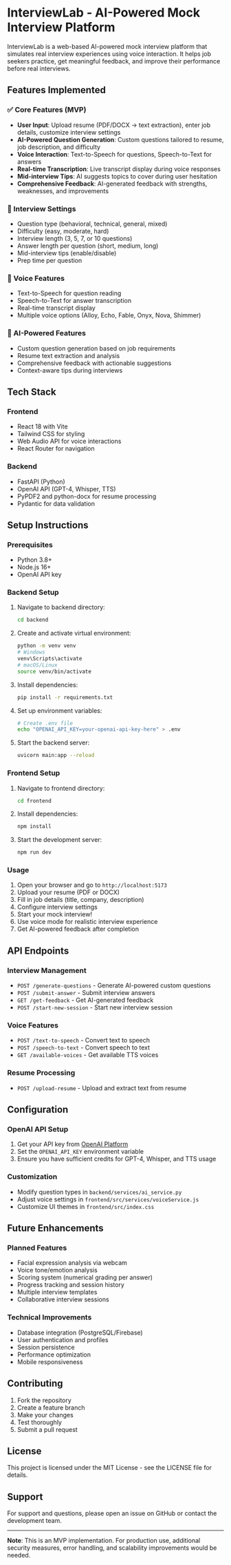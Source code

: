 # InterviewLab - AI-Powered Mock Interview Platform

InterviewLab is a web-based AI-powered mock interview platform that simulates real interview experiences using voice interaction. It helps job seekers practice, get meaningful feedback, and improve their performance before real interviews.

## Features Implemented

### ✅ Core Features (MVP)
- **User Input**: Upload resume (PDF/DOCX → text extraction), enter job details, customize interview settings
- **AI-Powered Question Generation**: Custom questions tailored to resume, job description, and difficulty
- **Voice Interaction**: Text-to-Speech for questions, Speech-to-Text for answers
- **Real-time Transcription**: Live transcript display during voice responses
- **Mid-interview Tips**: AI suggests topics to cover during user hesitation
- **Comprehensive Feedback**: AI-generated feedback with strengths, weaknesses, and improvements

### 🎯 Interview Settings
- Question type (behavioral, technical, general, mixed)
- Difficulty (easy, moderate, hard)
- Interview length (3, 5, 7, or 10 questions)
- Answer length per question (short, medium, long)
- Mid-interview tips (enable/disable)
- Prep time per question

### 🎤 Voice Features
- Text-to-Speech for question reading
- Speech-to-Text for answer transcription
- Real-time transcript display
- Multiple voice options (Alloy, Echo, Fable, Onyx, Nova, Shimmer)

### 🤖 AI-Powered Features
- Custom question generation based on job requirements
- Resume text extraction and analysis
- Comprehensive feedback with actionable suggestions
- Context-aware tips during interviews

## Tech Stack

### Frontend
- React 18 with Vite
- Tailwind CSS for styling
- Web Audio API for voice interactions
- React Router for navigation

### Backend
- FastAPI (Python)
- OpenAI API (GPT-4, Whisper, TTS)
- PyPDF2 and python-docx for resume processing
- Pydantic for data validation

## Setup Instructions

### Prerequisites
- Python 3.8+
- Node.js 16+
- OpenAI API key

### Backend Setup
1. Navigate to backend directory:
   ```bash
   cd backend
   ```

2. Create and activate virtual environment:
   ```bash
   python -m venv venv
   # Windows
   venv\Scripts\activate
   # macOS/Linux
   source venv/bin/activate
   ```

3. Install dependencies:
   ```bash
   pip install -r requirements.txt
   ```

4. Set up environment variables:
   ```bash
   # Create .env file
   echo "OPENAI_API_KEY=your-openai-api-key-here" > .env
   ```

5. Start the backend server:
   ```bash
   uvicorn main:app --reload
   ```

### Frontend Setup
1. Navigate to frontend directory:
   ```bash
   cd frontend
   ```

2. Install dependencies:
   ```bash
   npm install
   ```

3. Start the development server:
   ```bash
   npm run dev
   ```

### Usage
1. Open your browser and go to `http://localhost:5173`
2. Upload your resume (PDF or DOCX)
3. Fill in job details (title, company, description)
4. Configure interview settings
5. Start your mock interview!
6. Use voice mode for realistic interview experience
7. Get AI-powered feedback after completion

## API Endpoints

### Interview Management
- `POST /generate-questions` - Generate AI-powered custom questions
- `POST /submit-answer` - Submit interview answers
- `GET /get-feedback` - Get AI-generated feedback
- `POST /start-new-session` - Start new interview session

### Voice Features
- `POST /text-to-speech` - Convert text to speech
- `POST /speech-to-text` - Convert speech to text
- `GET /available-voices` - Get available TTS voices

### Resume Processing
- `POST /upload-resume` - Upload and extract text from resume

## Configuration

### OpenAI API Setup
1. Get your API key from [OpenAI Platform](https://platform.openai.com/)
2. Set the `OPENAI_API_KEY` environment variable
3. Ensure you have sufficient credits for GPT-4, Whisper, and TTS usage

### Customization
- Modify question types in `backend/services/ai_service.py`
- Adjust voice settings in `frontend/src/services/voiceService.js`
- Customize UI themes in `frontend/src/index.css`

## Future Enhancements

### Planned Features
- Facial expression analysis via webcam
- Voice tone/emotion analysis
- Scoring system (numerical grading per answer)
- Progress tracking and session history
- Multiple interview templates
- Collaborative interview sessions

### Technical Improvements
- Database integration (PostgreSQL/Firebase)
- User authentication and profiles
- Session persistence
- Performance optimization
- Mobile responsiveness

## Contributing

1. Fork the repository
2. Create a feature branch
3. Make your changes
4. Test thoroughly
5. Submit a pull request

## License

This project is licensed under the MIT License - see the LICENSE file for details.

## Support

For support and questions, please open an issue on GitHub or contact the development team.

---

**Note**: This is an MVP implementation. For production use, additional security measures, error handling, and scalability improvements would be needed.
